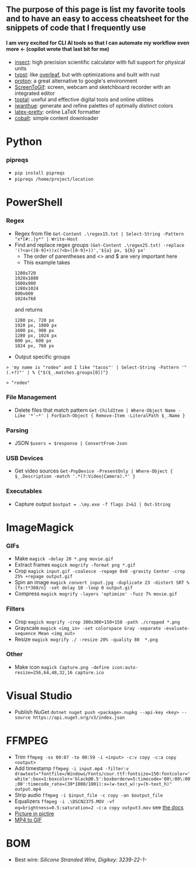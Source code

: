 ## The purpose of this page is list my favorite tools and to have an easy to access cheatsheet for the snippets of code that I frequently use
#### I am very excited for CLI AI tools so that I can automate my workflow even more <- (copilot wrote that last bit for me)

- [insect](https://insect.sh/): high precision scientific calculator with full support for physical units
- [typst](https://typst.app/): like [overleaf](https://overleaf.com/), but with optimizations and built with rust
- [proton](https://proton.me/): a great alternative to google's environment
- [ScreenToGif](https://www.screentogif.com/): screen, webcam and sketchboard recorder with an integrated editor
- [toptal](https://www.toptal.com/utilities-tools): useful and effective digital tools and online utilities
- [iwanthue](https://medialab.github.io/iwanthue/): generate and refine palettes of optimally distinct colors
- [latex-pretty](https://c.albert-thompson.com/latex-pretty/): online LaTeX formatter
- [cobalt](https://co.wukko.me/): simple content downloader

# Python
### pipreqs
- `pip install pipreqs`
- `pipreqs /home/project/location`

# PowerShell
### Regex
- Regex from file `Get-Content .\regex15.txt | Select-String -Pattern "x*[#:.]y*" | Write-Host`
- Find and replace regex groups `(Get-Content .\regex25.txt) -replace '(?<a>([0-9]+))x(?<b>([0-9]+))','${a} px, ${b} px'`
  - The order of parentheses and <> and $ are very important here
  - This example takes
  ```
  1280x720
  1920x1080
  1600x900
  1280x1024
  800x600
  1024x768
  ```
  and returns
  ```
  1280 px, 720 px
  1920 px, 1080 px
  1600 px, 900 px
  1280 px, 1024 px
  800 px, 600 px
  1024 px, 768 px
  ```
- Output specific groups
```
> 'my name is "rodeo" and I like "tacos"' | Select-String -Pattern '"(.+?)"' | % {"$($_.matches.groups[0])"}

> "rodeo"
```
### File Management
- Delete files that match pattern ``Get-ChildItem | Where-Object Name -Like '*`~*' | ForEach-Object { Remove-Item -LiteralPath $_.Name }``

### Parsing
- JSON `$users = $response | ConvertFrom-Json`

### USB Devices
- Get video sources `Get-PnpDevice -PresentOnly | Where-Object { $_.Description -match '.*(?:Video|Camera).*' }`

### Executables
- Capture output `$output = .\my.exe -f flags 2>&1 | Out-String`

# ImageMagick
### GIFs
- Make `magick -delay 20 *.png movie.gif`
- Extract frames `magick mogrify -format png *.gif`
- Crop `magick input.gif -coalesce -repage 0x0 -gravity Center -crop 25% +repage output.gif`
- Spin an image `magick convert input.jpg -duplicate 23 -distort SRT %[fx:t*360/n] -set delay 10 -loop 0 output.gif`
- Compress `magick mogrify -layers 'optimize' -fuzz 7% movie.gif`
### Filters
- Crop `magick mogrify -crop 300x300+150+150 -path ./cropped *.png`
- Grayscale `magick <img_in> -set colorspace Gray -separate -evaluate-sequence Mean <img_out>`
- Resize `magick mogrify ./ -resize 20% -quality 80  *.png`
### Other
- Make icon `magick Capture.png -define icon:auto-resize=256,64,48,32,16 capture.ico`

# Visual Studio
- Publish NuGet `dotnet nuget push <package>.nupkg --api-key <key> --source https://api.nuget.org/v3/index.json`

# FFMPEG
- Trim `ffmpeg -ss 00:07 -to 00:59 -i <input> -c:v copy -c:a copy <output>`
- Add timestamp `ffmpeg -i input.mp4 -filter:v drawtext="fontfile=/Windows/Fonts/cour.ttf:fontsize=150:fontcolor='white':box=1:boxcolor='black@0.5':boxborderw=5:timecode='00\:00\:00;00':timecode_rate=(30*1000/1001):x=(w-text_w):y=(h-text_h)" output.mp4`
- Strip audio `ffmpeg -i $input_file -c copy -an $output_file`
- Equalizers `ffmpeg -i .\DSCN2375.MOV -vf eq=brightness=0.5:saturation=2 -c:a copy output3.mov` see [the docs](https://ffmpeg.org/ffmpeg-filters.html#eq)
- [Picture in pictire](https://www.oodlestechnologies.com/blogs/PICTURE-IN-PICTURE-effect-using-FFMPEG/)
- [MP4 to GIF](https://superuser.com/questions/556029/how-do-i-convert-a-video-to-gif-using-ffmpeg-with-reasonable-quality)

# BOM
- Best wire: *Silicone Stranded Wire, Digikey: 3239-22-1-*
